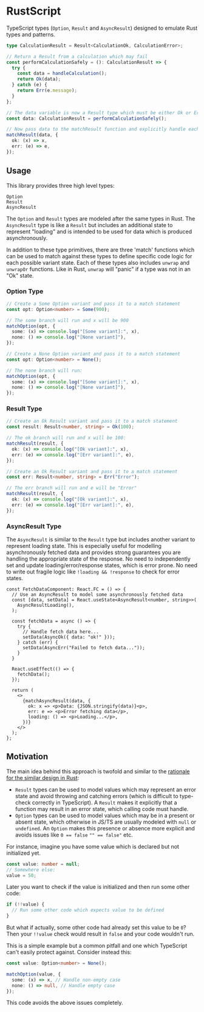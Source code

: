 # RustScript

TypeScript types (`Option`, `Result` and `AsyncResult`) designed to emulate Rust types and patterns.

```ts
type CalculationResult = Result<CalculationOk, CalculationError>;

// Return a Result from a calculation which may fail
const performCalculationSafely = (): CalculationResult => {
  try {
    const data = handleCalculation();
    return Ok(data);
  } catch (e) {
    return Err(e.message);
  }
};

// The data variable is now a Result type which must be either Ok or Err
const data: CalculationResult = performCalculationSafely();

// Now pass data to the matchResult function and explicitly handle each state:
matchResult(data, {
  ok: (x) => x,
  err: (e) => e,
});
```

## Usage

This library provides three high level types:

```
Option
Result
AsyncResult
```

The `Option` and `Result` types are modeled after the same types in Rust. The `AsyncResult` type is like a `Result` but includes an additional state to represent "loading" and is intended to be used for data which is produced asynchronously.

In addition to these type primitives, there are three 'match' functions which can be used to match against these types to define specific code logic for each possible variant state. Each of these types also includes `unwrap` and `unwrapOr` functions. Like in Rust, `unwrap` will "panic" if a type was not in an "Ok" state.

### Option Type

```ts
// Create a Some Option variant and pass it to a match statement
const opt: Option<number> = Some(900);

// The some branch will run and x will be 900
matchOption(opt, {
  some: (x) => console.log("[Some variant]:", x),
  none: () => console.log("[None variant]"),
});

// Create a None Option variant and pass it to a match statement
const opt: Option<number> = None();

// The none branch will run:
matchOption(opt, {
  some: (x) => console.log("[Some variant]:", x),
  none: () => console.log("[None variant]"),
});
```

### Result Type

```ts
// Create an Ok Result variant and pass it to a match statement
const result: Result<number, string> = Ok(100);

// The ok branch will run and x will be 100:
matchResult(result, {
  ok: (x) => console.log("[Ok variant]:", x),
  err: (e) => console.log("[Err variant]:", e),
});

// Create an Ok Result variant and pass it to a match statement
const err: Result<number, string> = Err("Error");

// The err branch will run and e will be "Error"
matchResult(result, {
  ok: (x) => console.log("[Ok variant]:", x),
  err: (e) => console.log("[Err variant]:", e),
});
```

### AsyncResult Type

The `AsyncResult` is similar to the `Result` type but includes another variant to represent loading state. This is especially useful for modelling asynchronously fetched data and provides strong guarantees you are handling the appropriate state of the response. No need to independently set and update loading/error/response states, which is error prone. No need to write out fragile logic like `!loading && !response` to check for error states.

```tsx
const FetchDataComponent: React.FC = () => {
  // Use an AsyncResult to model some asynchronously fetched data
  const [data, setData] = React.useState<AsyncResult<number, string>>(
    AsyncResultLoading(),
  );

  const fetchData = async () => {
    try {
      // Handle fetch data here...
      setData(AsyncOk({ data: "ok!" }));
    } catch (err) {
      setData(AsyncErr("Failed to fetch data..."));
    }
  }

  React.useEffect(() => {
    fetchData();
  });

  return (
    <>
      {matchAsyncResult(data, {
        ok: x => <p>Data: {JSON.stringify(data)}<p>,
        err: e => <p>Error fetching data</p>,
        loading: () => <p>Loading...</p>,
      })}
    </>
  );
};

```

## Motivation

The main idea behind this approach is twofold and similar to the [rationale for the similar design in Rust](https://learning-rust.github.io/docs/e3.option_and_result.html):

- `Result` types can be used to model values which may represent an error state and avoid throwing and catching errors (which is difficult to type-check correctly in TypeScript). A `Result` makes it explicitly that a function may result in an error state, which calling code must handle.
- `Option` types can be used to model values which may be in a present or absent state, which otherwise in JS/TS are usually modeled with `null` or `undefined`. An `Option` makes this presence or absence more explicit and avoids issues like `0 == false` `"" == false"` etc.

For instance, imagine you have some value which is declared but not initialized yet.

```ts
const value: number = null;
// Somewhere else:
value = 50;
```

Later you want to check if the value is initialized and then run some other code:

```ts
if (!!value) {
  // Run some other code which expects value to be defined
}
```

But what if actually, some other code had already set this value to be `0`? Then your `!!value` check would result in `false` and your code wouldn't run.

This is a simple example but a common pitfall and one which TypeScript can't easily protect against. Consider instead this:

```ts
const value: Option<number> = None();

matchOption(value, {
  some: (x) => x, // Handle non-empty case
  none: () => null, // Handle empty case
});
```

This code avoids the above issues completely.

